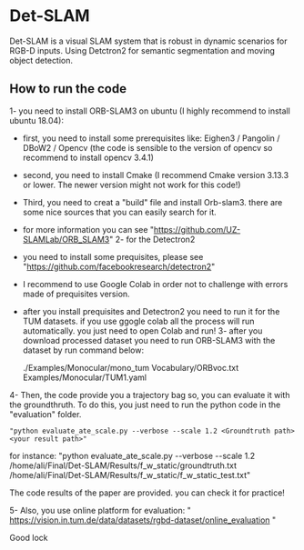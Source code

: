 # Det-SLAM
Det-SLAM is a visual SLAM system that is robust in dynamic scenarios for RGB-D inputs. Using Detctron2 for semantic segmentation and moving object detection.

## How to run the code 
1- you need to install ORB-SLAM3 on ubuntu (I highly recommend to install ubuntu 18.04):
  - first, you need to install some prerequisites like: Eighen3 / Pangolin / DBoW2 / Opencv (the code is sensible to the version of opencv so recommend to install opencv 3.4.1)
  - second, you need to install Cmake (I recommend Cmake version 3.13.3 or lower. The newer version might not work for this code!)
  - Third, you need to creat a "build" file and install Orb-slam3. there are some nice sources that you can easily search for it.
  - for more information you can see "https://github.com/UZ-SLAMLab/ORB_SLAM3"
2- for the Detectron2 
   - you need to install some prequisites, please see "https://github.com/facebookresearch/detectron2"
   - I recommend to use Google Colab in order not to challenge with errors made of prequisites version.
   - after you install prequisites and Detectron2 you need to run it for the TUM datasets. if you use ggogle colab all the process will run automatically. you just need to open Colab and run!
3- after you download processed dataset you need to run ORB-SLAM3 with the dataset by run command below: 
  
        ./Examples/Monocular/mono_tum Vocabulary/ORBvoc.txt Examples/Monocular/TUM1.yaml <the place of your dataset>

 
4- Then, the code provide you a trajectory bag so, you can evaluate it with the groundthruth. To do this, you just need to run the python code in the "evaluation" folder.

    "python evaluate_ate_scale.py --verbose --scale 1.2 <Groundtruth path> <your result path>"
     
 for instance:
        "python evaluate_ate_scale.py --verbose --scale 1.2 /home/ali/Final/Det-SLAM/Results/f_w_static/groundtruth.txt /home/ali/Final/Det-SLAM/Results/f_w_static/f_w_static_test.txt"

The code results of the paper are provided. you can check it for practice!

5- Also, you use online platform for evaluation:  " https://vision.in.tum.de/data/datasets/rgbd-dataset/online_evaluation "
      

Good lock
